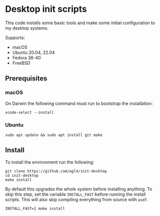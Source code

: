 # Desktop init scripts

This code installs some basic tools and make some initial configuration to my
desktop systems.

Supports:

- macOS
- Ubuntu 20.04, 22.04
- Fedora 38-40
- FreeBSD

## Prerequisites

### macOS

On Darwin the following command must run to bootstrap the installation:

```shell
xcode-select --install
```

### Ubuntu

```shell
sudo apt update && sudo apt install git make
```

## Install

To install the environment run the following:

```shell
git clone https://github.com/agl4/init-desktop
cd init-desktop
make install
```

By default this upgrades the whole system before installing anything. To skip
this step, set the variable `INSTALL_FAST` before running the install
scripts. This will also skip compiling everything from source with `asdf`.

```shell
INSTALL_FAST=1 make install
```
